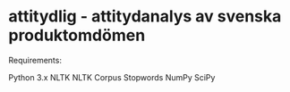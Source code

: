 # attitydlig - attitydanalys av svenska produktomdömen

Requirements:

Python 3.x
NLTK
NLTK Corpus Stopwords
NumPy
SciPy

